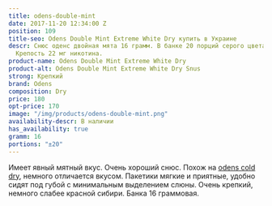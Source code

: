 ```yaml
---
title: odens-double-mint
date: 2017-11-20 12:34:00 Z
position: 109
title-seo: Odens Double Mint Extreme White Dry купить в Украине
descr: Снюс оденс двойная мята 16 грамм. В банке 20 порций серого цвета. Очень крепкий.
  Крепость 22 мг никотина.
product-name: Odens Double Mint Extreme White Dry
product-alt: Odens Double Mint Extreme White Dry Snus
strong: Крепкий
brand: Odens
composition: Dry
price: 180
opt-price: 170
image: "/img/products/odens-double-mint.png"
availability-descr: В наличии
has_availability: true
gramm: 16
portions: "±20"
---
```


Имеет явный мятный вкус. Очень хороший снюс. Похож на [odens cold dry](/odens-cold-dry), немного отличается вкусом.
Пакетики мягкие и приятные, удобно сидят под губой с минимальным выделением слюны. Очень крепкий, немного слабее красной сибири. Банка 16 граммовая.